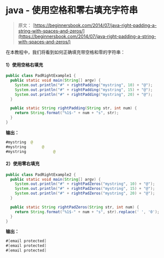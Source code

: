 # java - 使用空格和零右填充字符串

> 原文： [https://beginnersbook.com/2014/07/java-right-padding-a-string-with-spaces-and-zeros/](https://beginnersbook.com/2014/07/java-right-padding-a-string-with-spaces-and-zeros/)

在本教程中，我们将看到如何正确填充带空格和零的字符串：

#### 1）使用空格右填充

```java
public class PadRightExample1 {
  public static void main(String[] argv) {
    System.out.println("#" + rightPadding("mystring", 10) + "@");
    System.out.println("#" + rightPadding("mystring", 15) + "@");
    System.out.println("#" + rightPadding("mystring", 20) + "@"); 
  }

  public static String rightPadding(String str, int num) {
    return String.format("%1$-" + num + "s", str);
  }
}
```

**输出：**

```java
#mystring  @
#mystring       @
#mystring            @
```

#### 2）使用零右填充

```java
public class PadRightExample2 {
  public static void main(String[] argv) {
    System.out.println("#" + rightPadZeros("mystring", 10) + "@");
    System.out.println("#" + rightPadZeros("mystring", 15) + "@");
    System.out.println("#" + rightPadZeros("mystring", 20) + "@");
  }

  public static String rightPadZeros(String str, int num) {
    return String.format("%1$-" + num + "s", str).replace(' ', '0');
  }
}
```

**输出：**

```java
#[email protected]
#[email protected]
#[email protected]

```